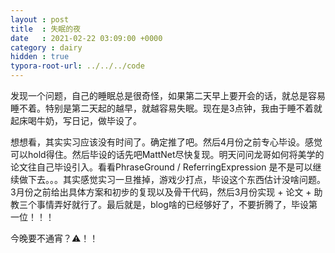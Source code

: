 ```yaml
---
layout : post
title  : 失眠的夜
date   : 2021-02-22 03:09:00 +0000
category : dairy
hidden : true
typora-root-url: ../../../code
---
```


发现一个问题，自己的睡眠总是很奇怪，如果第二天早上要开会的话，就总是容易睡不着。特别是第二天起的越早，就越容易失眠。现在是3点钟，我由于睡不着就起床喝牛奶，写日记，做毕设了。

想想看，其实实习应该没有时间了。确定推了吧。然后4月份之前专心毕设。感觉可以hold得住。然后毕设的话先吧MattNet尽快复现。明天问问龙哥如何将美学的论文往自己毕设引入。看看PhraseGround / ReferringExpression 是不是可以继续做下去。。。其实感觉实习一旦推掉，游戏少打点，毕设这个东西估计没啥问题。3月份之前给出具体方案和初步的复现以及骨干代码，然后3月份实现 + 论文 + 助教三个事情弄好就行了。最后就是，blog啥的已经够好了，不要折腾了，毕设第一位！！！

今晚要不通宵？⚠️！！

